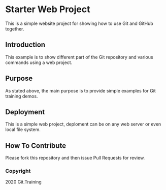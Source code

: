 # Starter Web Project

This is a simple website project for showing how to use Git and GitHub together.

## Introduction

This example is to show different part of the Git repository and various commands using a web project.

## Purpose

As stated above, the main purpose is to provide simple examples for Git training demos.

## Deployment

This is a simple web project, deploment can be on any web server or even local file system.

## How To Contribute

Please fork this repository and then issue Pull Requests for review.

### Copyright

2020 Git.Training